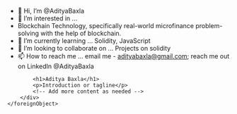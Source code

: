 <!-- Update this section with your profile details -->
- 👋 Hi, I’m @AdityaBaxla
- 👀 I’m interested in ...
- Blockchain Technology, specifically real-world microfinance problem-solving with the help of blockchain.
- 🌱 I’m currently learning ... Solidity, JavaScript
- 💞️ I’m looking to collaborate on ... Projects on solidity
- 📫 How to reach me ... email me - adityabaxla@gmail.com; reach me out on LinkedIn @AdityaBaxla

<!-- Add the responsive and animated elements based on the article's tricks -->
<!--
<svg xmlns="http://www.w3.org/2000/svg" fill="none">
    <foreignObject width="100%" height="100%"> 
        <div xmlns="http://www.w3.org/1999/xhtml">
            <!-- Add your responsive and animated content here -->
            <h1>Aditya Baxla</h1>
            <p>Introduction or tagline</p>
            <!-- Add more content as needed -->
        </div>
    </foreignObject>
<!--
</svg>

<!-- Add the light and dark mode styles 
<style>
    @media (prefers-color-scheme: light) {
        body {
            background-color: #ffffff; /* Light mode background color */
            color: #000000; /* Light mode text color */
        }
    }

    @media (prefers-color-scheme: dark) {
        body {
            background-color: #1a1a1a; /* Dark mode background color */
            color: #ffffff; /* Dark mode text color */
        }
    }
</style>

<!-- Add the <picture> element for responsive images 
<picture>
    <source media="(min-width: 769px) and (prefers-color-scheme: light)" srcset="path/to/light-mode-image.jpg">
    <source media="(max-width: 768px) and (prefers-color-scheme: light)" srcset="path/to/light-mode-mobile-image.jpg">
    <source media="(max-width: 768px) and (prefers-color-scheme: dark)" srcset="path/to/dark-mode-mobile-image.jpg">
    <img src="path/to/dark-mode-image.jpg" alt="Image description" width="100%">
</picture>
-->
